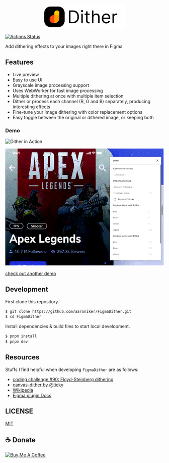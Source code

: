 <img src="./fd.png" height="80" style="display: table; margin: 0 auto;"/>

[![Actions Status](https://github.com/ahkohd/FigmaDither/workflows/check-production-build/badge.svg)](https://github.com/ahkohd/FigmaDither/workflows/check-production-build/badge.svg)

Add dithering effects to your images right there in Figma

## Features

- Live preview
- Easy to use UI
- Grayscale image processing support
- Uses WebWorker for fast image processing
- Multiple dithering at once with multiple item selection
- Dither or process each channel (R, G and B) separately, producing interesting effects
- Fine-tune your image dithering with color replacement options
- Easy toggle between the original or dithered image, or keeping both

### Demo

![Dither in Action](./demo-naruto.gif)

![Dithered Image 🔥](./dither-shot.png)

[check out another demo](./demo.gif)

## Development

First clone this repository.

```bash
$ git clone https://github.com/aaroniker/FigmaDither.git
$ cd FigmaDither
```

Install dependencies & build files to start local development.

```bash
$ pnpm install
$ pnpm dev
```

## Resources

Stuffs I find helpful when developing `FigmaDither` are as follows:

- [coding challenge #90: Floyd-Steinberg dithering](https://www.youtube.com/watch?v=0L2n8Tg2FwI)
- [canvas-dither by @ticky](https://github.com/ticky/canvas-dither)
- [Wikipedia](https://en.wikipedia.org/wiki/Dither)
- [Figma plugin Docs](https://www.figma.com/plugin-docs/intro/)

## LICENSE

[MIT](./LICENSE.md)

## ☕️ Donate

<a href="https://www.buymeacoffee.com/jwlE0N8" target="_blank"><img src="https://bmc-cdn.nyc3.digitaloceanspaces.com/BMC-button-images/custom_images/orange_img.png" alt="Buy Me A Coffee" style="height: auto !important;width: auto !important;" ></a>
